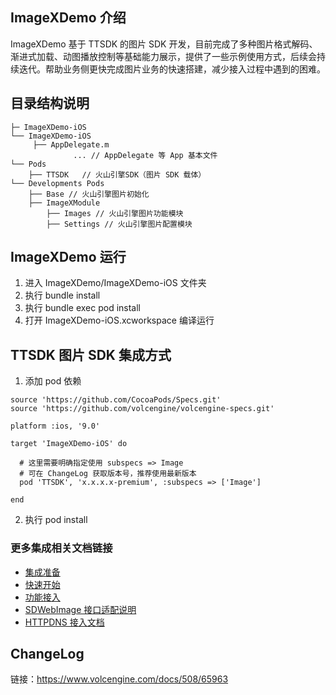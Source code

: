 ## ImageXDemo 介绍
ImageXDemo 基于 TTSDK 的图片 SDK 开发，目前完成了多种图片格式解码、渐进式加载、动图播放控制等基础能力展示，提供了一些示例使用方式，后续会持续迭代。帮助业务侧更快完成图片业务的快速搭建，减少接入过程中遇到的困难。

## 目录结构说明

```
├─ ImageXDemo-iOS
└── ImageXDemo-iOS
     ├── AppDelegate.m
              ... // AppDelegate 等 App 基本文件
└── Pods
    ├── TTSDK   // 火山引擎SDK（图片 SDK 载体）
└── Developments Pods
    ├── Base // 火山引擎图片初始化
    ├── ImageXModule
        ├── Images // 火山引擎图片功能模块
        ├── Settings // 火山引擎图片配置模块
```

## ImageXDemo 运行
1. 进入 ImageXDemo/ImageXDemo-iOS 文件夹
2. 执行 bundle install
2. 执行 bundle exec pod install
3. 打开 ImageXDemo-iOS.xcworkspace 编译运行

## TTSDK 图片 SDK 集成方式
1. 添加 pod 依赖
```
source 'https://github.com/CocoaPods/Specs.git'
source 'https://github.com/volcengine/volcengine-specs.git'

platform :ios, '9.0'

target 'ImageXDemo-iOS' do
  
  # 这里需要明确指定使用 subspecs => Image
  # 可在 ChangeLog 获取版本号，推荐使用最新版本
  pod 'TTSDK', 'x.x.x.x-premium', :subspecs => ['Image']

end
```

2. 执行 pod install

### 更多集成相关文档链接
- [集成准备](https://www.volcengine.com/docs/508/147802)
- [快速开始](https://www.volcengine.com/docs/508/174577)
- [功能接入](https://www.volcengine.com/docs/508/174578)
- [SDWebImage 接口适配说明](https://www.volcengine.com/docs/508/79163)
- [HTTPDNS 接入文档](https://www.volcengine.com/docs/508/78563)

## ChangeLog
链接：https://www.volcengine.com/docs/508/65963


